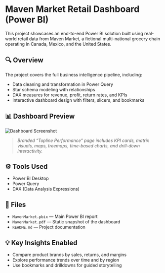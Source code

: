 # Maven Market Retail Dashboard (Power BI)

This project showcases an end-to-end Power BI solution built using real-world retail data from Maven Market, a fictional multi-national grocery chain operating in Canada, Mexico, and the United States.

## 🔍 Overview

The project covers the full business intelligence pipeline, including:

- Data cleaning and transformation in Power Query
- Star schema modeling with relationships
- DAX measures for revenue, profit, return rates, and KPIs
- Interactive dashboard design with filters, slicers, and bookmarks

## 📊 Dashboard Preview

![Dashboard Screenshot](maven-dashboard.png)

> *Branded “Topline Performance” page includes KPI cards, matrix visuals, maps, treemaps, time-based charts, and drill-down interactivity.*

## ⚙️ Tools Used

- Power BI Desktop
- Power Query
- DAX (Data Analysis Expressions)

## 📁 Files

- `MavenMarket.pbix` — Main Power BI report
- `MavenMarket.pdf` — Static snapshot of the dashboard
- `README.md` — Project documentation

## 💡 Key Insights Enabled

- Compare product brands by sales, returns, and margins
- Explore performance trends over time and by region
- Use bookmarks and drilldowns for guided storytelling
